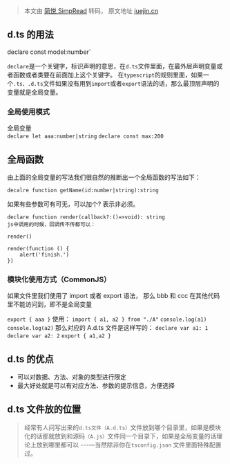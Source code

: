 > 本文由 [简悦 SimpRead](http://ksria.com/simpread/) 转码， 原文地址 [juejin.cn](https://juejin.cn/post/6857022744723849230?from=search-suggest)

d.ts 的用法
--------
declare const model:number`

`declare`是一个关键字，标识声明的意思，在`d.ts`文件里面，在最外层声明变量或者函数或者类要在前面加上这个关键字。
在`typescript`的规则里面，如果一个`.ts、.d.ts`文件如果没有用到`import`或者`export`语法的话，那么最顶层声明的变量就是全局变量。

### 全局使用模式
全局变量  
`declare let aaa:number|string` 
`declare const max:200`


## 全局函数
由上面的全局变量的写法我们很自然的推断出一个全局函数的写法如下：
```
decalre function getName(id:number|string):string
```

如果有些参数可有可无，可以加个? 表示非必须。

```
declare function render(callback?:()=>void): string
js中调用的时候，回调传不传都可以：

render()

render(function () {
    alert('finish.')
})
```

### 模块化使用方式（CommonJS）

如果文件里我们使用了 import 或者 export 语法，
那么 bbb 和 ccc 在其他代码里不能访问到，即不是全局变量

`export { aaa }` 使用：
`import { a1, a2 } from "./A"`
`console.log(a1)` `console.log(a2)` 那么对应的 A.d.ts 文件是这样写的：
`declare var a1: 1` `declare var a2: 2`
`export { a1,a2 }` 


d.ts 的优点
--------
*   可以对数据、方法、对象的类型进行限定
*   最大好处就是可以有对应方法、参数的提示信息，方便选择

d.ts 文件放的位置
-----------
> 经常有人问写出来的`d.ts文件（A.d.ts）`文件放到哪个目录里，如果是模块化的话那就放到和源码`（A.js）`文件同一个目录下，如果是全局变量的话理论上放到哪里都可以 ---—当然除非你在`tsconfig.json` 文件里面特殊配置过。
